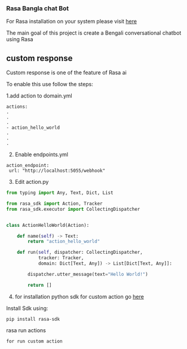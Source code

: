 <h3>Rasa Bangla chat Bot</h3>

<p>For Rasa installation on your system please visit  <a href="https://rasa.com/docs/rasa/user-guide/installation/">here</a></p>


<p>The main goal of this project is create a Bengali conversational chatbot using Rasa</p>
<h2>custom response</h2>

Custom response is one of the feature of Rasa ai

To enable this use follow the steps:




1.add action to domain.yml

```
actions:
.
.
.
- action_hello_world
.
.
.
```

2. Enable endpoints.yml


```
action_endpoint:
 url: "http://localhost:5055/webhook"
```

3. Edit action.py



``` python
from typing import Any, Text, Dict, List

from rasa_sdk import Action, Tracker
from rasa_sdk.executor import CollectingDispatcher


class ActionHelloWorld(Action):

    def name(self) -> Text:
        return "action_hello_world"

    def run(self, dispatcher: CollectingDispatcher,
            tracker: Tracker,
            domain: Dict[Text, Any]) -> List[Dict[Text, Any]]:

        dispatcher.utter_message(text="Hello World!")

        return []
```



4. for installation python sdk for custom action go <a href="https://rasa.com/docs/rasa/api/rasa-sdk/#custom-action-example">here</a>

Install Sdk using: 
```
pip install rasa-sdk
```

rasa run actions
```
for run custom action
```
